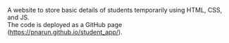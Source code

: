 A website to store basic details of students temporarily using HTML, CSS, and JS.<br>
The code is deployed as a GitHub page (https://pnarun.github.io/student_app/).
